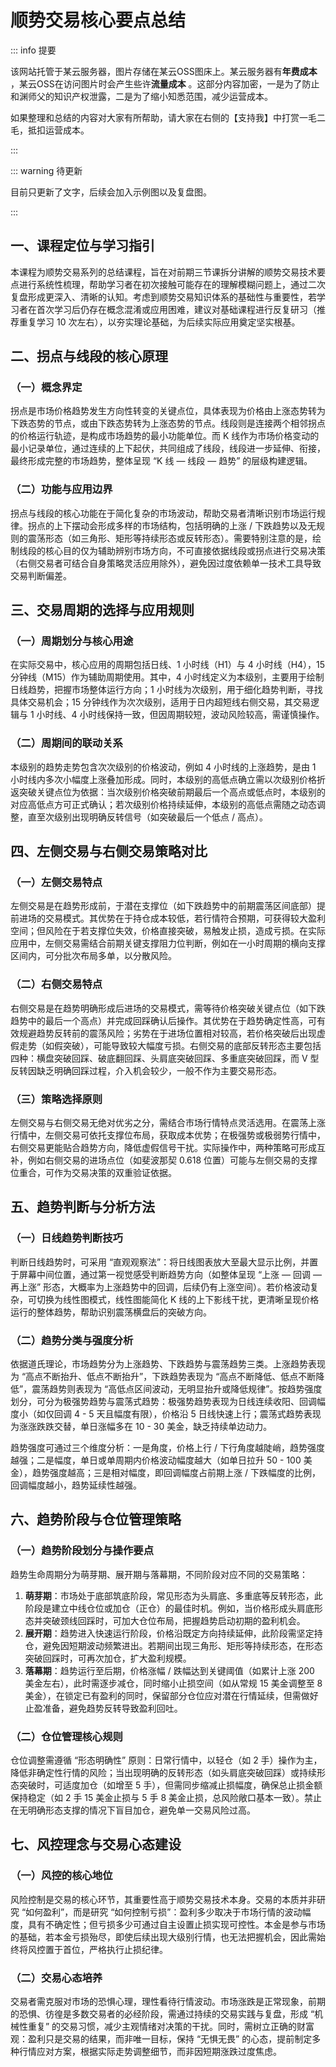 # 顺势交易核心要点总结

::: info 提要

该网站托管于某云服务器，图片存储在某云OSS图床上。某云服务器有**年费成本** ，某云OSS在访问图片时会产生些许**流量成本** 。这部分内容加密，一是为了防止和渊师父的知识产权泄露，二是为了缩小知悉范围，减少运营成本。

如果整理和总结的内容对大家有所帮助，请大家在右侧的【支持我】中打赏一毛二毛，抵扣运营成本。

:::

::: warning 待更新

目前只更新了文字，后续会加入示例图以及复盘图。

:::

## 一、课程定位与学习指引

本课程为顺势交易系列的总结课程，旨在对前期三节课拆分讲解的顺势交易技术要点进行系统性梳理，帮助学习者在初次接触可能存在的理解模糊问题上，通过二次复盘形成更深入、清晰的认知。考虑到顺势交易知识体系的基础性与重要性，若学习者在首次学习后仍存在概念混淆或应用困难，建议对基础课程进行反复研习（推荐重复学习 10 次左右），以夯实理论基础，为后续实际应用奠定坚实根基。

## 二、拐点与线段的核心原理

### （一）概念界定

拐点是市场价格趋势发生方向性转变的关键点位，具体表现为价格由上涨态势转为下跌态势的节点，或由下跌态势转为上涨态势的节点。线段则是连接两个相邻拐点的价格运行轨迹，是构成市场趋势的最小功能单位。而 K 线作为市场价格变动的最小记录单位，通过连续的上下起伏，共同组成了线段，线段进一步延伸、衔接，最终形成完整的市场趋势，整体呈现 “K 线 — 线段 — 趋势” 的层级构建逻辑。

### （二）功能与应用边界

拐点与线段的核心功能在于简化复杂的市场波动，帮助交易者清晰识别市场运行规律。拐点的上下摆动会形成多样的市场结构，包括明确的上涨 / 下跌趋势以及无规则的震荡形态（如三角形、矩形等持续形态或反转形态）。需要特别注意的是，绘制线段的核心目的仅为辅助辨别市场方向，不可直接依据线段或拐点进行交易决策（右侧交易者可结合自身策略灵活应用除外），避免因过度依赖单一技术工具导致交易判断偏差。

## 三、交易周期的选择与应用规则

### （一）周期划分与核心用途

在实际交易中，核心应用的周期包括日线、1 小时线（H1）与 4 小时线（H4），15 分钟线（M15）作为辅助周期使用。其中，4 小时线定义为本级别，主要用于绘制日线趋势，把握市场整体运行方向；1 小时线为次级别，用于细化趋势判断，寻找具体交易机会；15 分钟线作为次次级别，适用于日内超短线右侧交易，其交易逻辑与 1 小时线、4 小时线保持一致，但因周期较短，波动风险较高，需谨慎操作。

### （二）周期间的联动关系

本级别的趋势走势包含次次级别的价格波动，例如 4 小时线的上涨趋势，是由 1 小时线内多次小幅度上涨叠加形成。同时，本级别的高低点确立需以次级别价格折返突破关键点位为依据：当次级别价格突破前期最后一个高点或低点时，本级别的对应高低点方可正式确认；若次级别价格持续延伸，本级别的高低点需随之动态调整，直至次级别出现明确反转信号（如突破最后一个低点 / 高点）。

## 四、左侧交易与右侧交易策略对比

### （一）左侧交易特点

左侧交易是在趋势形成前，于潜在支撑位（如下跌趋势中的前期震荡区间底部）提前进场的交易模式。其优势在于持仓成本较低，若行情符合预期，可获得较大盈利空间；但风险在于若支撑位失效，价格直接突破，易触发止损，造成亏损。在实际应用中，左侧交易需结合前期关键支撑阻力位判断，例如在一小时周期的横向支撑区间内，可分批次布局多单，以分散风险。

### （二）右侧交易特点

右侧交易是在趋势明确形成后进场的交易模式，需等待价格突破关键点位（如下跌趋势中的最后一个高点）并完成回踩确认后操作。其优势在于趋势确定性高，可有效规避趋势反转前的震荡风险；劣势在于进场位置相对较高，若价格突破后出现虚假走势（如假突破），可能导致较大幅度亏损。右侧交易的底部反转形态主要包括四种：横盘突破回踩、破底翻回踩、头肩底突破回踩、多重底突破回踩，而 V 型反转因缺乏明确回踩过程，介入机会较少，一般不作为主要交易形态。

### （三）策略选择原则

左侧交易与右侧交易无绝对优劣之分，需结合市场行情特点灵活选用。在震荡上涨行情中，左侧交易可依托支撑位布局，获取成本优势；在极强势或极弱势行情中，右侧交易更能贴合趋势方向，降低虚假信号干扰。实际操作中，两种策略可形成互补，例如右侧交易的进场点位（如斐波那契 0.618 位置）可能与左侧交易的支撑位重合，可作为交易决策的双重验证依据。

## 五、趋势判断与分析方法

### （一）日线趋势判断技巧

判断日线趋势时，可采用 “直观观察法”：将日线图表放大至最大显示比例，并置于屏幕中间位置，通过第一视觉感受判断趋势方向（如整体呈现 “上涨 — 回调 — 再上涨” 形态，大概率为上涨趋势中的回调，后续仍有上涨空间）。若价格波动复杂，可切换为线性图模式，线性图能简化 K 线的上下影线干扰，更清晰呈现价格运行的整体趋势，帮助识别震荡横盘后的突破方向。

### （二）趋势分类与强度分析

依据道氏理论，市场趋势分为上涨趋势、下跌趋势与震荡趋势三类。上涨趋势表现为 “高点不断抬升、低点不断抬升”，下跌趋势表现为 “高点不断降低、低点不断降低”，震荡趋势则表现为 “高低点区间波动，无明显抬升或降低规律”。按趋势强度划分，可分为极强势趋势与震荡式趋势：极强势趋势表现为日线连续收阳、回调幅度小（如仅回调 4 - 5 天且幅度有限），价格沿 5 日线快速上行；震荡式趋势表现为涨涨跌跌交替，单日涨幅多在 10 - 30 美金，缺乏持续单边动力。

趋势强度可通过三个维度分析：一是角度，价格上行 / 下行角度越陡峭，趋势强度越强；二是幅度，单日或单周期内价格波动幅度越大（如单日拉升 50 - 100 美金），趋势强度越高；三是相对幅度，即回调幅度占前期上涨 / 下跌幅度的比例，回调幅度越小，趋势延续性越强。

## 六、趋势阶段与仓位管理策略

### （一）趋势阶段划分与操作要点

趋势生命周期分为萌芽期、展开期与落幕期，不同阶段对应不同的交易策略：

1. **萌芽期**：市场处于底部筑底阶段，常见形态为头肩底、多重底等反转形态，此阶段是建立中线仓位或加仓（正仓）的最佳时机。例如，当价格形成头肩底形态并突破颈线回踩时，可加大仓位布局，把握趋势启动初期的盈利机会。
2. **展开期**：趋势进入快速运行阶段，价格沿既定方向持续延伸，此阶段需坚定持仓，避免因短期波动频繁进出。若期间出现三角形、矩形等持续形态，在形态突破回踩时，可再次加仓，扩大盈利规模。
3. **落幕期**：趋势运行至后期，价格涨幅 / 跌幅达到关键阈值（如累计上涨 200 美金左右），此时需逐步减仓，同时缩小止损空间（如从常规 15 美金调整至 8 美金），在锁定已有盈利的同时，保留部分仓位应对潜在行情延续，但需做好止盈准备，避免趋势反转导致盈利回吐。

### （二）仓位管理核心规则

仓位调整需遵循 “形态明确性” 原则：日常行情中，以轻仓（如 2 手）操作为主，降低非确定性行情的风险；当出现明确的反转形态（如头肩底突破回踩）或持续形态突破时，可适度加仓（如增至 5 手），但需同步缩减止损幅度，确保总止损金额保持稳定（如 2 手 15 美金止损与 5 手 8 美金止损，总风险敞口基本一致）。禁止在无明确形态支撑的情况下盲目加仓，避免单一交易风险过高。

## 七、风控理念与交易心态建设

### （一）风控的核心地位

风险控制是交易的核心环节，其重要性高于顺势交易技术本身。交易的本质并非研究 “如何盈利”，而是研究 “如何控制亏损”：盈利多少取决于市场行情的波动幅度，具有不确定性；但亏损多少可通过自主设置止损实现可控性。本金是参与市场的基础，若本金亏损殆尽，即使后续出现大级别行情，也无法把握机会，因此需始终将风控置于首位，严格执行止损纪律。

### （二）交易心态培养

交易者需克服对市场的恐惧心理，理性看待行情波动。市场涨跌是正常现象，前期的恐惧、彷徨是多数交易者的必经阶段，需通过持续的交易实践与复盘，形成 “机械性重复” 的交易习惯，减少主观情绪对决策的干扰。同时，需树立正确的财富观：盈利只是交易的结果，而非唯一目标，保持 “无惧无畏” 的心态，提前制定多种行情应对方案，根据实际走势调整细节，而非因短期涨跌过度焦虑。

<!-- 总结成文章形式，分章节，然后用严肃方式去总结，不要说作者指出，视频指出。章节标题不要有很浓的ai味儿。 -->